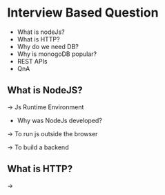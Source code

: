 # Interview Based Question
* What is nodeJs?
* What is HTTP?
* Why do we need DB?
* Why is monogoDB popular?
* REST APIs
* QnA

## What is NodeJS?
-> Js Runtime Environment

* Why was NodeJs developed?

-> To run js outside the browser

-> To build a backend

## What is HTTP?
->
